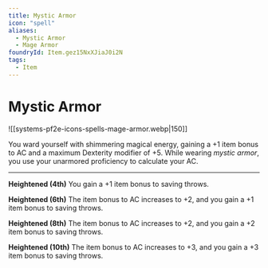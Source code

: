 ```yaml
---
title: Mystic Armor
icon: "spell"
aliases:
  - Mystic Armor
  - Mage Armor
foundryId: Item.gez15NxXJiaJ0i2N
tags:
  - Item
---
```


# Mystic Armor
![[systems-pf2e-icons-spells-mage-armor.webp|150]]

You ward yourself with shimmering magical energy, gaining a +1 item bonus to AC and a maximum Dexterity modifier of +5. While wearing _mystic armor_, you use your unarmored proficiency to calculate your AC.

* * *

**Heightened (4th)** You gain a +1 item bonus to saving throws.

**Heightened (6th)** The item bonus to AC increases to +2, and you gain a +1 item bonus to saving throws.

**Heightened (8th)** The item bonus to AC increases to +2, and you gain a +2 item bonus to saving throws.

**Heightened (10th)** The item bonus to AC increases to +3, and you gain a +3 item bonus to saving throws.
